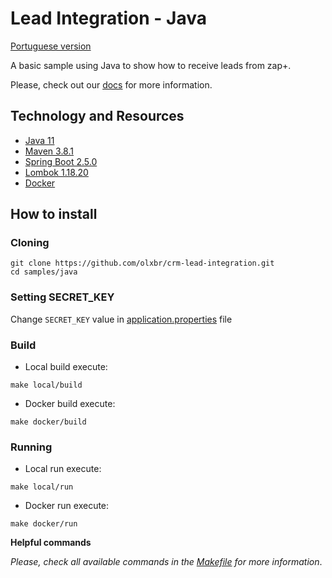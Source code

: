 # Lead Integration - Java

[Portuguese version](README-ptbr.md)

A basic sample using Java to show how to receive leads from zap+.

Please, check out our [docs](https://developers.grupozap.com/) for more information.

## Technology and Resources

- [Java 11](https://openjdk.java.net/projects/jdk/11/)
- [Maven 3.8.1](https://maven.apache.org/)
- [Spring Boot 2.5.0](https://spring.io/projects/spring-boot)
- [Lombok 1.18.20](https://projectlombok.org/features/all)  
- [Docker](https://www.docker.com/get-started)

## How to install

### Cloning

``` shell
git clone https://github.com/olxbr/crm-lead-integration.git
cd samples/java
```

### Setting SECRET_KEY

Change `SECRET_KEY` value in [application.properties](src/main/resources/application.properties) file

### Build

- Local build execute:
``` shell
make local/build
```
- Docker build execute:
``` shell
make docker/build
```

### Running 

- Local run execute:
``` shell
make local/run
```
- Docker run execute:
``` shell
make docker/run
```

**Helpful commands**

*Please, check all available commands in the [Makefile](Makefile) for more information*.
